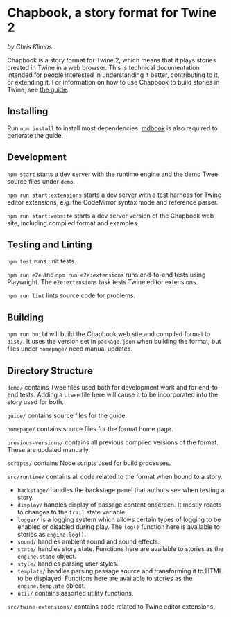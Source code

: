 # Chapbook, a story format for Twine 2

_by Chris Klimas_

Chapbook is a story format for Twine 2, which means that it plays stories
created in Twine in a web browser. This is technical documentation intended for
people interested in understanding it better, contributing to it, or extending
it. For information on how to use Chapbook to build stories in Twine, see [the guide].

## Installing

Run `npm install` to install most dependencies. [mdbook] is also required to
generate the guide.

## Development

`npm start` starts a dev server with the runtime engine and the demo Twee
source files under `demo`.

`npm run start:extensions` starts a dev server with a test harness for Twine
editor extensions, e.g. the CodeMirror syntax mode and reference parser.

`npm run start:website` starts a dev server version of the Chapbook web site,
including compiled format and examples.

## Testing and Linting

`npm test` runs unit tests.

`npm run e2e` and `npm run e2e:extensions` runs end-to-end tests using
Playwright. The `e2e:extensions` task tests Twine editor extensions.

`npm run lint` lints source code for problems.

## Building

`npm run build` will build the Chapbook web site and compiled format to `dist/`.
It uses the version set in `package.json` when building the format, but files
under `homepage/` need manual updates.

## Directory Structure

`demo/` contains Twee files used both for development work and for end-to-end
tests. Adding a `.twee` file here will cause it to be incorporated into the
story used for both.

`guide/` contains source files for the guide.

`homepage/` contains source files for the format home page.

`previous-versions/` contains all previous compiled versions of the format.
These are updated manually.

`scripts/` contains Node scripts used for build processes.

`src/runtime/` contains all code related to the format when bound to a story.

- `backstage/` handles the backstage panel that authors see when
  testing a story.
- `display/` handles display of passage content onscreen. It mostly
  reacts to changes to the `trail` state variable.
- `logger/` is a logging system which allows certain types of logging to be
  enabled or disabled during play. The `log()` function here is available to
  stories as `engine.log()`.
- `sound/` handles ambient sound and sound effects.
- `state/` handles story state. Functions here are available to stories as the
  `engine.state` object.
- `style/` handles parsing user styles.
- `template/` handles parsing passage source and transforming it to HTML to be
  displayed. Functions here are available to stories as the `engine.template`
  object.
- `util/` contains assorted utility functions.

`src/twine-extensions/` contains code related to Twine editor extensions.

[the guide]: https://klembot.github.io/chapbook/guide/
[mdbook]: https://rust-lang.github.io/mdBook/
